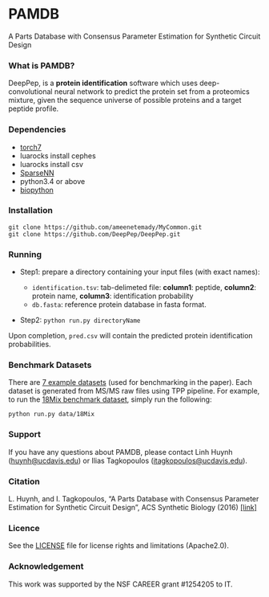 # PAMDB
A Parts Database with Consensus Parameter Estimation for Synthetic Circuit Design

### What is PAMDB?

DeepPep, is a **protein identification** software which uses deep-convolutional neural network to predict the protein set from a proteomics mixture, given the sequence universe of possible proteins and a target peptide profile.

### Dependencies
* [torch7](http://torch.ch/docs/getting-started.html)
* luarocks install cephes
* luarocks install csv
* [SparseNN](https://github.com/ameenetemady/SparseNN/)
* python3.4 or above
* [biopython](http://biopython.org/wiki/Download)



### Installation
```
git clone https://github.com/ameenetemady/MyCommon.git
git clone https://github.com/DeepPep/DeepPep.git
```

### Running
* Step1: prepare a directory containing your input files (with exact names):

  * ```identification.tsv```: tab-delimeted file:  **column1**: peptide, **column2**: protein name, **column3**: identification probability
  * ```db.fasta```: reference protein database in fasta format.

* Step2: ```python run.py directoryName```

Upon completion, ```pred.csv``` will contain the predicted protein identification probabilities.

### Benchmark Datasets
There are [7 example datasets](https://github.com/DeepPep/public/tree/master/data) (used for benchmarking in the paper). Each dataset is generated from MS/MS raw files using TPP pipeline. For example, to run the [18Mix benchmark dataset](https://github.com/DeepPep/public/tree/master/data/18mix), simply run the following:

```
python run.py data/18Mix
```
### Support

If you have any questions about PAMDB, please contact Linh Huynh (huynh@ucdavis.edu) or Ilias Tagkopoulos (itagkopoulos@ucdavis.edu).

### Citation
 L. Huynh, and I. Tagkopoulos, “A Parts Database with Consensus Parameter Estimation for Synthetic Circuit Design”, ACS Synthetic Biology (2016) [\[link\]](https://pubs.acs.org/doi/abs/10.1021/acssynbio.5b00205)

### Licence
See the [LICENSE](./LICENSE) file for license rights and limitations (Apache2.0).

### Acknowledgement
This work was supported by the NSF CAREER grant #1254205 to IT.

